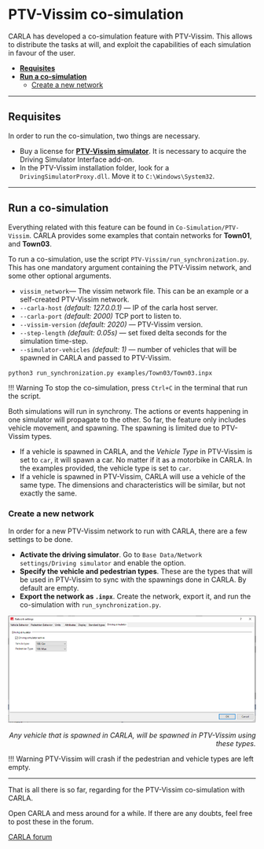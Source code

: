# PTV-Vissim co-simulation

CARLA has developed a co-simulation feature with PTV-Vissim. This allows to distribute the tasks at will, and exploit the capabilities of each simulation in favour of the user.  

*   [__Requisites__](#requisites)  
*   [__Run a co-simulation__](#run-the-co-simulation)  
	*   [Create a new network](#create-a-new-network)
	
---
## Requisites

In order to run the co-simulation, two things are necessary.  

*   Buy a license for [__PTV-Vissim simulator__](https://www.ptvgroup.com/en/solutions/products/ptv-vissim/). It is necessary to acquire the Driving Simulator Interface add-on.  
*   In the PTV-Vissim installation folder, look for a `DrivingSimulatorProxy.dll`. Move it to `C:\Windows\System32`. 

---
## Run a co-simulation

Everything related with this feature can be found in `Co-Simulation/PTV-Vissim`. CARLA provides some examples that contain networks for __Town01__, and __Town03__.  

To run a co-simulation, use the script `PTV-Vissim/run_synchronization.py`. This has one mandatory argument containing the PTV-Vissim network, and some other optional arguments.  

*   `vissim_network`— The vissim network file. This can be an example or a self-created PTV-Vissim network.  
*   `--carla-host` *(default: 127.0.0.1)* — IP of the carla host server.  
*   `--carla-port` *(default: 2000)*  TCP port to listen to.  
*   `--vissim-version` *(default: 2020)* — PTV-Vissim version.  
*   `--step-length` *(default: 0.05s)* — set fixed delta seconds for the simulation time-step.  
*   `--simulator-vehicles` *(default: 1)* — number of vehicles that will be spawned in CARLA and passed to PTV-Vissim.  

```sh
python3 run_synchronization.py examples/Town03/Town03.inpx
```
!!! Warning
    To stop the co-simulation, press `Ctrl+C` in the terminal that run the script.  

Both simulations will run in synchrony. The actions or events happening in one simulator will propagate to the other. So far, the feature only includes vehicle movement, and spawning. The spawning is limited due to PTV-Vissim types.  
*   If a vehicle is spawned in CARLA, and the *Vehicle Type* in PTV-Vissim is set to `car`, it will spawn a car. No matter if it as a motorbike in CARLA. In the examples provided, the vehicle type is set to `car`.  
*   If a vehicle is spawned in PTV-Vissim, CARLA will use a vehicle of the same type. The dimensions and characteristics will be similar, but not exactly the same.  

### Create a new network 

In order for a new PTV-Vissim network to run with CARLA, there are a few settings to be done.  

* __Activate the driving simulator__. Go to `Base Data/Network settings/Driving simulator` and enable the option.  
* __Specify the vehicle and pedestrian types__. These are the types that will be used in PTV-Vissim to sync with the spawnings done in CARLA. By default are empty.  
* __Export the network as `.inpx`__. Create the network, export it, and run the co-simulation with `run_synchronization.py`.  

![ptv_types](img/ptv_types.png)
<div style="text-align: right"><i>Any vehicle that is spawned in CARLA, will be spawned in PTV-Vissim using these types.</i></div>

!!! Warning
    PTV-Vissim will crash if the pedestrian and vehicle types are left empty. 

---

That is all there is so far, regarding for the PTV-Vissim co-simulation with CARLA. 

Open CARLA and mess around for a while. If there are any doubts, feel free to post these in the forum. 

<div class="build-buttons">
<p>
<a href="https://forum.carla.org/" target="_blank" class="btn btn-neutral" title="Go to the CARLA forum">
CARLA forum</a>
</p>
</div>
